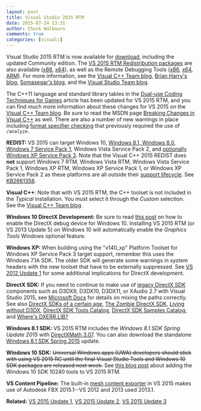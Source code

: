 ```yaml
---
layout: post
title: Visual Studio 2015 RTM
date: 2015-07-24 13:31
author: Chuck Walbourn
comments: true
categories: [visualc]
---
```

Visual Studio 2015 RTM is now available for <a href="http://go.microsoft.com/fwlink/?LinkId=517106">download</a>, including the updated Community edition. The <a href="http://www.microsoft.com/en-us/download/details.aspx?id=48145">VS 2015 RTM Redistribution packages</a> are also available (<a href="https://go.microsoft.com/fwlink/?LinkId=615459">x86</a>, <a href="https://go.microsoft.com/fwlink/?LinkId=615460">x64</a>), as well as the Remote Debugging Tools (<a href="https://go.microsoft.com/fwlink/?LinkId=615469">x86</a>, <a href="https://go.microsoft.com/fwlink/?LinkId=615470">x64</a>, <a href="https://go.microsoft.com/fwlink/?LinkId=615471">ARM</a>). For more information, see the <a href="https://devblogs.microsoft.com/cppblog/visual-studio-2015-rtm-now-available/">Visual C++ Team blog</a>, <a href="https://devblogs.microsoft.com/bharry/visual-studio-2015-and-visual-studio-2013-update-5-released/">Brian Harry's blog</a>, <a href="https://devblogs.microsoft.com/somasegar/visual-studio-2015-and-net-4-6-available-for-download/">Somasegar's blog</a>, and the <a href="https://devblogs.microsoft.com/visualstudio/visual-studio-2015-and-visual-studio-2013-update-5-released/">Visual Studio Team blog</a>.
<!--more-->

The C++11 language and standard library tables in the <a href="https://walbourn.github.io/dual-use-coding-techniques-for-games/">Dual-use Coding Techniques for Games</a> article has been updated for VS 2015 RTM, and you can find much more information about these changes for VS 2015 on the <a href="https://devblogs.microsoft.com/cppblog/c111417-features-in-vs-2015-rtm/">Visual C++ Team blog</a>. Be sure to read the MSDN page <a href="https://docs.microsoft.com/en-us/cpp/porting/visual-cpp-change-history-2003-2015">Breaking Changes in Visual C++</a> as well. There are also a number of new warnings in place including <a href="https://devblogs.microsoft.com/cppblog/format-specifiers-checking/">format specifier checking</a> that previously required the use of <code>/analyze.</code>

<strong>REDIST: </strong>VS 2015 can target Windows 10, <a href="https://walbourn.github.io/windows-8-1-update/">Windows 8.1, Windows 8.0</a>, <a href="https://walbourn.github.io/windows-7-service-pack-1/">Windows 7 Service Pack 1</a>, Windows Vista Service Pack 2, and <a href="https://walbourn.github.io/visual-studio-2012-update-1/">optionally Windows XP Service Pack 3</a>. Note that the Visual C++ 2015 REDIST does <strong>not</strong> support Windows 7 RTM, Windows Vista RTM, Windows Vista Service Pack 1, Windows XP RTM, Windows XP Service Pack 1, or Windows XP Service Pack 2 as these platforms are all outside their <a href="http://windows.microsoft.com/en-us/windows/lifecycle">support lifecycle</a>. See <a href="https://support.microsoft.com/en-us/kb/2661358">KB2661358</a>.

<strong>Visual C++</strong>: Note that with VS 2015 RTM, the C++ toolset is not included in the <em>Typical</em> installation. You must select it through the <em>Custom</em> selection. See the <a href="https://devblogs.microsoft.com/cppblog/setup-changes-in-visual-studio-2015-affecting-c-developers/">Visual C++ Team blog</a>.

<strong>Windows 10 DirectX Development:</strong> Be sure to read <a href="https://devblogs.microsoft.com/cppblog/visual-studio-2015-and-graphics-tools-for-windows-10/">this post</a> on how to enable the DirectX debug device for Windows 10. Installing VS 2015 RTM (or VS 2013 Update 5) on Windows 10 will automatically enable the <em>Graphics Tools</em> Windows optional feature.

<strong>Windows XP: </strong>When building using the "v140_xp" Platform Toolset for Windows XP Service Pack 3 target support, remember this uses the Windows 7.1A SDK. The older SDK will generate some warnings in system headers with the new toolset that have to be externally suppressed. See <a href="https://walbourn.github.io/visual-studio-2012-update-1/">VS 2012 Update 1</a> for some additional implications for DirectX development.

<strong>DirectX SDK:</strong> If you need to continue to make use of <a href="https://walbourn.github.io/announcement-directx-sdk-june-2010-is-live/">legacy DirectX SDK</a> components such as D3DX9, D3DX10, D3DX11, or XAudio 2.7 with Visual Studio 2015, see <a href="https://docs.microsoft.com/en-us/windows/desktop/directx-sdk--august-2009-">Microsoft Docs</a> for details on mixing the paths correctly. See also <a href="https://walbourn.github.io/directx-sdks-of-a-certain-age/">DirectX SDKs of a certain age</a>, <a href="https://walbourn.github.io/the-zombie-directx-sdk/">The Zombie DirectX SDK</a>, <a href="https://walbourn.github.io/living-without-d3dx/">Living without D3DX</a>, <a href="https://walbourn.github.io/directx-sdk-tools-catalog/">DirectX SDK Tools Catalog</a>, <a href="https://walbourn.github.io/directx-sdk-samples-catalog/">DirectX SDK Samples Catalog</a>, and <a href="https://walbourn.github.io/wheres-dxerr-lib/">Where's DXERR.LIB?</a>

<strong>Windows 8.1 SDK: </strong>VS 2015 RTM includes the <em>Windows 8.1 SDK Spring Update 2015</em> with <a href="https://walbourn.github.io/directxmath-3-07/">DirectXMath 3.07</a>. You can also download the standalone <a href="http://go.microsoft.com/fwlink/?LinkID=323507">Windows 8.1 SDK Spring 2015</a> update.

<strong>Windows 10 SDK:</strong> <strike>Universal Windows apps (UWA) developers should stick with using VS 2015 RC until the final Visual Studio Tools and Windows 10 SDK packages are released next week.</strike> See <a href="https://devblogs.microsoft.com/cppblog/developing-for-windows-10-with-visual-c-2015/">this blog post</a> about adding the Windows 10 SDK 10240 tools to VS 2015 RTM.

<strong>VS Content Pipeline:</strong> The built-in <a href="https://docs.microsoft.com/en-us/visualstudio/designers/using-3-d-assets-in-your-game-or-app">mesh content exporter</a> in VS 2015 makes use of Autodesk FBX 2015.1--VS 2012 and 2013 used 2013.1.

<strong>Related:</strong> <a href="https://walbourn.github.io/visual-studio-2015-update-1/">VS 2015 Update 1</a>, <a href="https://walbourn.github.io/visual-studio-2015-update-2/">VS 2015 Update 2</a>, <a href="https://walbourn.github.io/visual-studio-2015-update-3/">VS 2015 Update 3</a>
